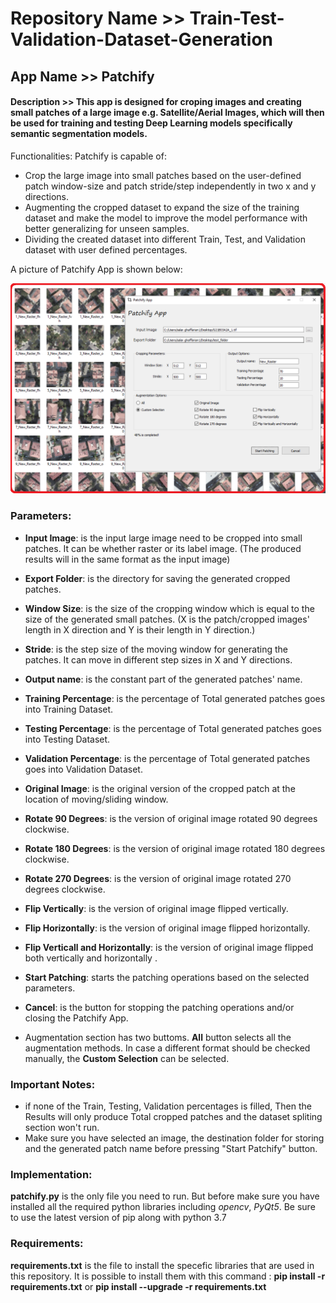 # Repository Name >> Train-Test-Validation-Dataset-Generation

## App Name >> Patchify

#### Description >> This app is designed for croping images and creating small patches of a large image e.g. Satellite/Aerial Images, which will then be used for training and testing Deep Learning models specifically **semantic segmentation** models.


Functionalities: Patchify is capable of:

 - Crop the large image into small patches based on the user-defined patch window-size and patch stride/step independently in two x and y directions.
 - Augmenting the cropped dataset to expand the size of the training dataset and make the model to improve the model performance with better generalizing for unseen samples.
 - Dividing the created dataset into different Train, Test, and Validation dataset with user defined percentages.

A picture of Patchify App is shown below:

![](PatchifyApp-image.png)

### Parameters: 

- **Input Image**: is the input large image need to be cropped into small patches. It can be whether raster or its label image. (The produced results will in the same format as the input image)
- **Export Folder**: is the directory for saving the generated cropped patches.
- **Window Size**: is the size of the cropping window which is equal to the size of the generated small patches. (X is the patch/cropped images' length in X direction and Y is their length in Y direction.)
- **Stride**: is the step size of the moving window for generating the patches. It can move in different step sizes in X and Y directions.
- **Output name**: is the constant part of the generated patches' name.
- **Training Percentage**: is the percentage of Total generated patches goes into Training Dataset.
- **Testing Percentage**: is the percentage of Total generated patches goes into Testing Dataset.
- **Validation Percentage**: is the percentage of Total generated patches goes into Validation Dataset.
- **Original Image**: is the original version of the cropped patch at the location of moving/sliding window.
- **Rotate 90 Degrees**: is the version of original image rotated 90 degrees clockwise.
- **Rotate 180 Degrees**: is the version of original image rotated 180 degrees clockwise.
- **Rotate 270 Degrees**: is the version of original image rotated 270 degrees clockwise.
- **Flip Vertically**: is the version of original image flipped vertically.
- **Flip Horizontally**: is the version of original image flipped horizontally.
- **Flip Verticall and Horizontally**: is the version of original image flipped both vertically and horizontally .

- **Start Patching**: starts the patching operations based on the selected parameters.
- **Cancel**: is the button for stopping the patching operations and/or closing the Patchify App.
- Augmentation section has two buttoms. **All** button selects all the augmentation methods. In case a different format should be checked manually, the **Custom Selection** can be selected.


### Important Notes:
- if none of the Train, Testing, Validation percentages is filled, Then the Results will only produce Total cropped patches and the dataset spliting section won't run.
- Make sure you have selected an image, the destination folder for storing and the generated patch name before pressing "Start Patchify" button.


### Implementation:
**patchify.py** is the only file you need to run. But before make sure you have installed all the required python libraries including _opencv_, _PyQt5_. Be sure to use the latest version of pip along with python 3.7

### Requirements:
**requirements.txt** is the file to install the specefic libraries that are used in this repository. It is possible to install them with this command : **pip install -r requirements.txt** or **pip install --upgrade -r requirements.txt**








